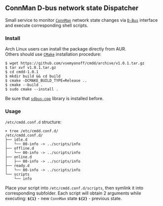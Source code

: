 ## ConnMan D-bus network state Dispatcher

Small service to monitor [`ConnMan`](https://01.org/connman) network state changes via
[`D-Bus`](https://www.freedesktop.org/wiki/Software/dbus) interface and execute corresponding shell scripts.

### Install

Arch Linux users can install the package directly from AUR.  
Others should use [`CMake`](https://cmake.org) installation procedure:

```
$ wget https://github.com/vsemyonoff/cmdd/archive/v1.0.1.tar.gz
$ tar xvf v1.0.1.tar.gz
$ cd cmdd-1.0.1
$ mkdir build && cd build
$ cmake -DCMAKE_BUILD_TYPE=Release ..
$ cmake --build .
$ sudo cmake --install .
```

Be sure that [`sdbus-cpp`](https://github.com/Kistler-Group/sdbus-cpp) library is installed before.

### Usage

`/etc/cmdd.conf.d` structure:

```
➤ tree /etc/cmdd.conf.d/
/etc/cmdd.conf.d/
├── idle.d
│   └── 00-info -> ../scripts/info
├── offline.d
│   └── 00-info -> ../scripts/info
├── online.d
│   ├── 00-info -> ../scripts/info
├── ready.d
│   └── 00-info -> ../scripts/info
└── scripts
    └── info
```

Place your script into `/etc/cmdd.conf.d/scripts`, then symlink it into corresponding subfolder.
Each script will obtain 2 arguments while executing: **`${1}`** - new `ConnMan` state
**`${2}`** - previous state.
